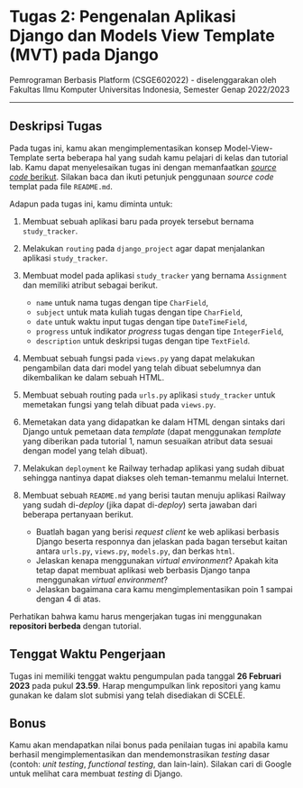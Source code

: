 # Tugas 2: Pengenalan Aplikasi Django dan Models View Template (MVT) pada Django

Pemrograman Berbasis Platform (CSGE602022) - diselenggarakan oleh Fakultas Ilmu Komputer Universitas Indonesia, Semester Genap 2022/2023

---

## Deskripsi Tugas

Pada tugas ini, kamu akan mengimplementasikan konsep Model-View-Template serta beberapa hal yang sudah kamu pelajari di kelas dan tutorial lab. Kamu dapat menyelesaikan tugas ini dengan memanfaatkan [_source code_ berikut](https://github.com/determinedguy/django-railway-template). Silakan baca dan ikuti petunjuk penggunaan _source code_ templat pada file `README.md`.

Adapun pada tugas ini, kamu diminta untuk:

1. Membuat sebuah aplikasi baru pada proyek tersebut bernama `study_tracker`.

2. Melakukan `routing` pada `django_project` agar dapat menjalankan aplikasi `study_tracker`.

3. Membuat model pada aplikasi `study_tracker` yang bernama `Assignment` dan memiliki atribut sebagai berikut.

    - `name` untuk nama tugas dengan tipe `CharField`,
    - `subject` untuk mata kuliah tugas dengan tipe `CharField`,
    - `date` untuk waktu input tugas dengan tipe `DateTimeField`,
    - `progress` untuk indikator _progress_ tugas dengan tipe `IntegerField`,
    - `description` untuk deskripsi tugas dengan tipe `TextField`.

4. Membuat sebuah fungsi pada `views.py` yang dapat melakukan pengambilan data dari model yang telah dibuat sebelumnya dan dikembalikan ke dalam sebuah HTML.

5. Membuat sebuah routing pada `urls.py` aplikasi `study_tracker` untuk memetakan fungsi yang telah dibuat pada `views.py`.

6. Memetakan data yang didapatkan ke dalam HTML dengan sintaks dari Django untuk pemetaan data _template_ (dapat menggunakan _template_ yang diberikan pada tutorial 1, namun sesuaikan atribut data sesuai dengan model yang telah dibuat).

7. Melakukan `deployment` ke Railway terhadap aplikasi yang sudah dibuat sehingga nantinya dapat diakses oleh teman-temanmu melalui Internet.

8. Membuat sebuah `README.md` yang berisi tautan menuju aplikasi Railway yang sudah di-_deploy_ (jika dapat di-_deploy_) serta jawaban dari beberapa pertanyaan berikut.

    - Buatlah bagan yang berisi _request client_ ke web aplikasi berbasis Django beserta responnya dan jelaskan pada bagan tersebut kaitan antara `urls.py`, `views.py`, `models.py`, dan berkas `html`.
    - Jelaskan kenapa menggunakan _virtual environment_? Apakah kita tetap dapat membuat aplikasi web berbasis Django tanpa menggunakan _virtual environment_?
    - Jelaskan bagaimana cara kamu mengimplementasikan poin 1 sampai dengan 4 di atas.

Perhatikan bahwa kamu harus mengerjakan tugas ini menggunakan **repositori berbeda** dengan tutorial.

## Tenggat Waktu Pengerjaan

Tugas ini memiliki tenggat waktu pengumpulan pada tanggal **26 Februari 2023** pada pukul **23.59**. Harap mengumpulkan link repositori yang kamu gunakan ke dalam slot submisi yang telah disediakan di SCELE.

## Bonus

Kamu akan mendapatkan nilai bonus pada penilaian tugas ini apabila kamu berhasil mengimplementasikan dan mendemonstrasikan _testing_ dasar (contoh: _unit testing_, _functional testing_, dan lain-lain). Silakan cari di Google untuk melihat cara membuat _testing_ di Django.
